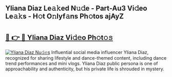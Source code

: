 ## Yliana Diaz Le𝚊𝚔ed N𝚞𝚍e - Part-Au3 Vi𝚍eo Le𝚊𝚔s - H𝚘t O𝚗lyf𝚊ns Ph𝚘tos ajAyZ

# <h2><a href="http://hf2ow36.feru.top/?c=Yliana+Diaz">🔗 👉 🔴 Yliana Diaz Vi𝚍𝚎o Ph𝚘t𝚘𝚜</a></h2>

[![Yliana Diaz Nu𝚍𝚎s](https://i.imgur.com/0TWrTi3.gif)](http://hf2ow36.feru.top/?c=Yliana+Diaz)
Influential social media influencer Yliana Diaz, recognized for sharing lifestyle and dance-themed content, including dance trend performances and mini vlogs. Yliana Diaz public persona is one of approachability and authenticity, but his private life is shrouded in mystery. 
